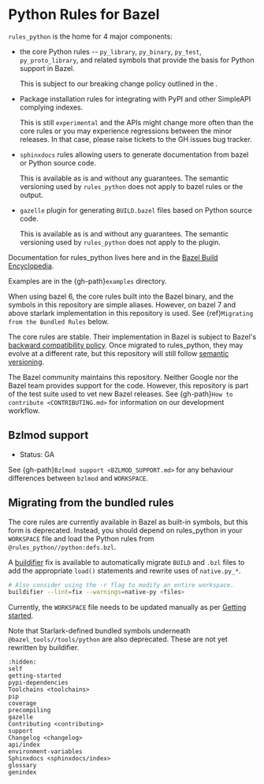 # Python Rules for Bazel

`rules_python` is the home for 4 major components:
* the core Python rules -- `py_library`, `py_binary`, `py_test`,
  `py_proto_library`, and related symbols that provide the basis for Python
  support in Bazel.

  This is subject to our breaking change policy outlined in the <support>.
* Package installation rules for integrating with PyPI and other SimpleAPI
  complying indexes.

  This is still `experimental` and the APIs might change more often than the
  core rules or you may experience regressions between the minor releases. In
  that case, please raise tickets to the GH issues bug tracker.
* `sphinxdocs` rules allowing users to generate documentation from bazel or
  Python source code.

  This is available as is and without any guarantees. The semantic versioning
  used by `rules_python` does not apply to bazel rules or the output.
* `gazelle` plugin for generating `BUILD.bazel` files based on Python source
  code.

  This is available as is and without any guarantees. The semantic versioning
  used by `rules_python` does not apply to the plugin.

Documentation for rules_python lives here and in the
[Bazel Build Encyclopedia](https://docs.bazel.build/versions/master/be/python.html).

Examples are in the {gh-path}`examples` directory.

When using bazel 6, the core rules built into the Bazel binary, and the symbols
in this repository are simple aliases. However, on bazel 7 and above starlark
implementation in this repository is used.
See {ref}`Migrating from the Bundled Rules` below.

The core rules are stable. Their implementation in Bazel is subject to Bazel's
[backward compatibility policy](https://docs.bazel.build/versions/master/backward-compatibility.html).
Once migrated to rules_python, they may evolve at a different
rate, but this repository will still follow [semantic versioning](https://semver.org).

The Bazel community maintains this repository. Neither Google nor the Bazel
team provides support for the code. However, this repository is part of the
test suite used to vet new Bazel releases. See {gh-path}`How to contribute
<CONTRIBUTING.md>` for information on our development workflow.

## Bzlmod support

- Status: GA

See {gh-path}`Bzlmod support <BZLMOD_SUPPORT.md>` for any behaviour differences between
`bzlmod` and `WORKSPACE`.

## Migrating from the bundled rules

The core rules are currently available in Bazel as built-in symbols, but this
form is deprecated. Instead, you should depend on rules_python in your
`WORKSPACE` file and load the Python rules from
`@rules_python//python:defs.bzl`.

A [buildifier](https://github.com/bazelbuild/buildtools/blob/master/buildifier/README.md)
fix is available to automatically migrate `BUILD` and `.bzl` files to add the
appropriate `load()` statements and rewrite uses of `native.py_*`.

```sh
# Also consider using the -r flag to modify an entire workspace.
buildifier --lint=fix --warnings=native-py <files>
```

Currently, the `WORKSPACE` file needs to be updated manually as per [Getting
started](getting-started).

Note that Starlark-defined bundled symbols underneath
`@bazel_tools//tools/python` are also deprecated. These are not yet rewritten
by buildifier.


```{toctree}
:hidden:
self
getting-started
pypi-dependencies
Toolchains <toolchains>
pip
coverage
precompiling
gazelle
Contributing <contributing>
support
Changelog <changelog>
api/index
environment-variables
Sphinxdocs <sphinxdocs/index>
glossary
genindex
```
